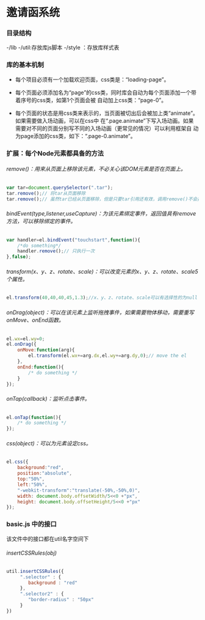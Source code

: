 # 邀请函系统

### 目录结构
-/lib
    -/util:存放库js脚本
    -/style ：存放库样式表
    
    
### 库的基本机制

* 每个项目必须有一个加载欢迎页面，css类是：“loading-page”。

* 每个页面必须添加名为“page”的css类，同时库会自动为每个页面添加一个带着序号的css类，如第1个页面会被
自动加上css类：“page-0”。

* 每个页面的状态是用css类来表示的，当页面被切出后会被加上类“animate”。如果需要做入场动画，可以在css中
在“.page.animate”下写入场动画。如果需要对不同的页面分别写不同的入场动画（更常见的情况）可以利用框架自
动为page添加的css类，如下：“.page-0.animate”。


### 扩展：每个Node元素都具备的方法

###### remove()：用来从页面上移除该元素，不必关心该DOM元素是否在页面上。
```js
var tar=document.querySelector(".tar");
tar.remove();// 将tar从页面移除
tar.remove();// 虽然tar已经从页面移除，但是只要tar引用还有效，调用remove()不会报错，可以省去检查tar是否在页面中
```
###### bindEvent(type,listener,useCapture)：为该元素绑定事件，返回值具有remove方法，可以移除绑定的事件。
```js
var handler=el.bindEvent("touchstart",function(){
    /*do something*/
    handler.remove();// 只执行一次
},false);
```
###### transform(x、y、z、rotate、scale)：可以改变元素的x、y、z、rotate、scale5个属性。
```js
el.transform(40,40,40,45,1.3);//x、y、z、rotate、scale可以有选择性的为null
```
###### onDrag(object)：可以在该元素上监听拖拽事件，如果需要物体移动，需要重写onMove、onEnd函数。
```js
el.wx=el.wy=0;
el.onDrag({
    onMove:function(arg){
        el.transform(el.wx+=arg.dx,el.wy+=arg.dy,0);// move the el
    },
    onEnd:function(){
        /* do something */
    }
});
```
###### onTap(callback)：监听点击事件。
```js
el.onTap(function(){
    /* do something */
});
```
###### css(object)：可以为元素设定css。
```js
el.css({
    background:"red",
    position:"absolute",
    top:"50%",
    left:"50%",
    "-webkit-transform":"translate(-50%,-50%,0)",
    width: document.body.offsetWidth/5<<0 +"px",
    height: document.body.offsetHeight/5<<0 +"px"
});
````


### basic.js 中的接口
该文件中的接口都在util名字空间下

###### insertCSSRules(obj)
```js
util.insertCSSRules({
     ".selector" : {
        background : "red"
     },
     ".selector2" : {
        "border-radius" : "50px"
     }
})
```



    